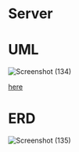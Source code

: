 # Server

# UML

![Screenshot (134)](https://user-images.githubusercontent.com/92247941/146356877-fca77ef3-452f-48de-9d7b-fcc1d3b48e5f.png)

[here](https://drive.google.com/file/d/1CzUcRdSd1-91CtpPpF_AEq5frq5_CaT2/view?usp=sharing)

# ERD

![Screenshot (135)](https://user-images.githubusercontent.com/92247941/146357089-5fed0d90-d8b8-48fc-baa5-d38c3e1f0775.png)

